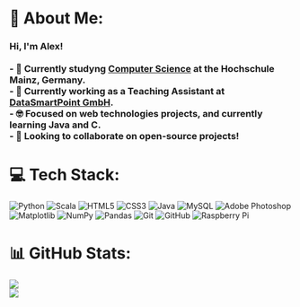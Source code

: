 # 💫 About Me:
### Hi, I'm Alex!<br><br>- 🌱 Currently studyng [Computer Science](https://www.hs-mainz.de/studium/studiengaenge/hochschulweite-studiengaenge/angewandte-informatik-bsc/uebersicht/) at the Hochschule Mainz, Germany.</br>- 🔭 Currently working as a Teaching Assistant at [DataSmartPoint GmbH](https://www.datasmartpoint.com/).<br>- 🤓 Focused on web technologies projects, and currently learning Java and C.<br>- 👯 Looking to collaborate on open-source projects!


# 💻 Tech Stack:
![Python](https://img.shields.io/badge/python-3670A0?style=for-the-badge&logo=python&logoColor=ffdd54) ![Scala](https://img.shields.io/badge/scala-%23DC322F.svg?style=for-the-badge&logo=scala&logoColor=white) ![HTML5](https://img.shields.io/badge/html5-%23E34F26.svg?style=for-the-badge&logo=html5&logoColor=white) ![CSS3](https://img.shields.io/badge/css3-%231572B6.svg?style=for-the-badge&logo=css3&logoColor=white) ![Java](https://img.shields.io/badge/java-%23ED8B00.svg?style=for-the-badge&logo=openjdk&logoColor=white) ![MySQL](https://img.shields.io/badge/mysql-4479A1.svg?style=for-the-badge&logo=mysql&logoColor=white) ![Adobe Photoshop](https://img.shields.io/badge/adobe%20photoshop-%2331A8FF.svg?style=for-the-badge&logo=adobe%20photoshop&logoColor=white) ![Matplotlib](https://img.shields.io/badge/Matplotlib-%23ffffff.svg?style=for-the-badge&logo=Matplotlib&logoColor=black) ![NumPy](https://img.shields.io/badge/numpy-%23013243.svg?style=for-the-badge&logo=numpy&logoColor=white) ![Pandas](https://img.shields.io/badge/pandas-%23150458.svg?style=for-the-badge&logo=pandas&logoColor=white) ![Git](https://img.shields.io/badge/git-%23F05033.svg?style=for-the-badge&logo=git&logoColor=white) ![GitHub](https://img.shields.io/badge/github-%23121011.svg?style=for-the-badge&logo=github&logoColor=white) ![Raspberry Pi](https://img.shields.io/badge/-Raspberry_Pi-C51A4A?style=for-the-badge&logo=Raspberry-Pi)
# 📊 GitHub Stats:
![](https://github-readme-stats.vercel.app/api?username=alexelricardo02&theme=dark&hide_border=false&include_all_commits=true&count_private=true)<br/>
![](https://github-readme-streak-stats.herokuapp.com/?user=alexelricardo02&theme=dark&hide_border=false)<br/>
<!-- Proudly created with GPRM ( https://gprm.itsvg.in ) -->
